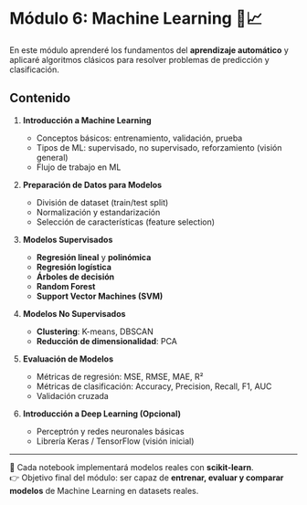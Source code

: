 # Módulo 6: Machine Learning 🤖📈

En este módulo aprenderé los fundamentos del **aprendizaje automático** y aplicaré algoritmos clásicos para resolver problemas de predicción y clasificación.

## Contenido

1. **Introducción a Machine Learning**
   - Conceptos básicos: entrenamiento, validación, prueba
   - Tipos de ML: supervisado, no supervisado, reforzamiento (visión general)
   - Flujo de trabajo en ML

2. **Preparación de Datos para Modelos**
   - División de dataset (train/test split)
   - Normalización y estandarización
   - Selección de características (feature selection)

3. **Modelos Supervisados**
   - **Regresión lineal** y **polinómica**
   - **Regresión logística**
   - **Árboles de decisión**
   - **Random Forest**
   - **Support Vector Machines (SVM)**

4. **Modelos No Supervisados**
   - **Clustering**: K-means, DBSCAN
   - **Reducción de dimensionalidad**: PCA

5. **Evaluación de Modelos**
   - Métricas de regresión: MSE, RMSE, MAE, R²
   - Métricas de clasificación: Accuracy, Precision, Recall, F1, AUC
   - Validación cruzada

6. **Introducción a Deep Learning (Opcional)**
   - Perceptrón y redes neuronales básicas
   - Librería Keras / TensorFlow (visión inicial)

---

📌 Cada notebook implementará modelos reales con **scikit-learn**.  
👉 Objetivo final del módulo: ser capaz de **entrenar, evaluar y comparar modelos** de Machine Learning en datasets reales.
